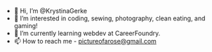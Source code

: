 - 👋 Hi, I’m @KrystinaGerke
- 👀 I’m interested in coding, sewing, photography, clean eating, and gaming! 
- 🌱 I’m currently learning webdev at CareerFoundry. 
- 📫 How to reach me - pictureofarose@gmail.com

<!---
KrystinaGerke/KrystinaGerke is a ✨ special ✨ repository because its `README.md` (this file) appears on your GitHub profile.
You can click the Preview link to take a look at your changes.
--->
